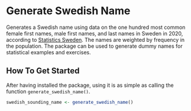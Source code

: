 # Generate Swedish Name

Generates a Swedish name using data on the one hundred most common female
first names, male first names, and last names in Sweden in 2020, according to
[Statistics Sweden](http://www.scb.se/be0001). The names are weighted by
frequency in the population. The package can be used to generate dummy names
for statistical examples and exercises.

## How To Get Started

After having installed the package, using it is as simple as calling the
function `generate_swedish_name()`.

```r
swedish_sounding_name <- generate_swedish_name()
```
